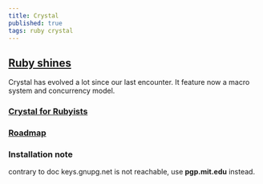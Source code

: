 ```yaml
---
title: Crystal
published: true
tags: ruby crystal
---
```

## [Ruby shines](https://crystal-lang.org/)
Crystal has evolved a lot since our last encounter.
It feature now a macro system and concurrency model.

### [Crystal for Rubyists](http://www.crystalforrubyists.com/book/index.html)

### [Roadmap](https://github.com/crystal-lang/crystal/wiki/Roadmap)

### Installation note
contrary to doc keys.gnupg.net is not reachable,
use **pgp.mit.edu** instead.


